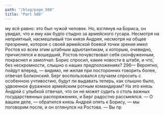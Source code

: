 ```yaml
---
path: "/blog/page_588"
title: "Part 588"
---
```


му всё равно: это был чужой человек. Но, взглянув на Бориса, он увидал, что и ему как будто стыдно за армейского гусара. Несмотря на неприятный, насмешливый тон князя Андрея, несмотря на общее презрение, которое с своей армейской боевой точки зрения имел Ростов ко всем этим штабным адъютантикам, к которым, очевидно, причислялся и вошедший, Ростов почувствовал себя сконфуженным, покраснел и замолчал. Борис спросил, какие новости в штабе, и что́, без нескромности, слышно о наших предположениях?
296— Вероятно, пойдут вперед, — видимо, не желая при посторонних говорить более, отвечал Болконский.
Берг воспользовался случаем спросить с особенною учтивостию, будут ли выдавать теперь, как слышно было, удвоенное фуражное армейским ротным командирам? На это князь Андрей с улыбкой отвечал, что он не может судить о столь важных государственных распоряжениях, и Берг радостно рассмеялся.
— О вашем деле, — обратился князь Андрей опять к Борису, — мы поговорим после, и он оглянулся на Ростова. — Вы пр
